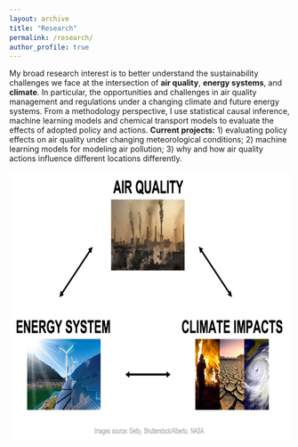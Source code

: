 ```yaml
---
layout: archive
title: "Research"
permalink: /research/
author_profile: true
---
```


<!--- \* denotes equally contributing authors -->


My broad research interest is to better understand the sustainability challenges we face at the intersection of **air quality**, **energy systems**, and **climate**. In particular, the opportunities and challenges in air quality management and regulations under a changing climate and future energy systems. From a methodology perspective, I use statistical causal inference, machine learning models and chemical transport models to evaluate the effects of adopted policy and actions. **Current projects:** 1) evaluating policy effects on air quality under changing meteorological conditions; 2) machine learning models for modeling air pollution; 3) why and how air quality actions influence different locations differently.

<img src="/images/conceptual_pic.png" alt="Conceptual Diagram" class="inline" width=800 height=483/>


<br/>

